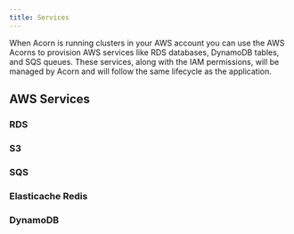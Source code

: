 ```yaml
---
title: Services
---
```


When Acorn is running clusters in your AWS account you can use the AWS Acorns to provision AWS services like RDS databases, DynamoDB tables, and SQS queues. These services, along with the IAM permissions, will be managed by Acorn and will follow the same lifecycle as the application.

## AWS Services

### RDS

### S3

### SQS

### Elasticache Redis

### DynamoDB
